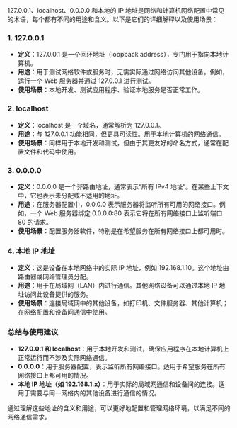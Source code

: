 127.0.0.1、localhost、0.0.0.0 和本地的 IP 地址是网络和计算机网络配置中常见的术语，每个都有不同的用途和含义。以下是它们的详细解释以及使用场景：

### 1. 127.0.0.1
- **定义**：127.0.0.1 是一个回环地址（loopback address），专门用于指向本地计算机。
- **用途**：用于测试网络软件或服务时，无需实际通过网络访问其他设备。例如，运行一个 Web 服务器并通过 127.0.0.1 进行测试。
- **使用场景**：本地开发、测试应用程序、验证本地服务是否正常工作。

### 2. localhost
- **定义**：localhost 是一个域名，通常解析为 127.0.0.1。
- **用途**：与 127.0.0.1 功能相同，但更具可读性。用于本地计算机的网络通信。
- **使用场景**：同样用于本地开发和测试，但由于其更友好的命名方式，通常在配置文件和代码中使用。

### 3. 0.0.0.0
- **定义**：0.0.0.0 是一个非路由地址，通常表示“所有 IPv4 地址”。在某些上下文中，它也表示未分配或不适用的地址。
- **用途**：在服务器配置中，0.0.0.0 表示服务器将监听所有可用的网络接口。例如，一个 Web 服务器绑定 0.0.0.0:80 表示它将在所有网络接口上监听端口 80 的请求。
- **使用场景**：配置服务器软件，特别是在希望服务在所有网络接口上都可用时。

### 4. 本地 IP 地址
- **定义**：这是设备在本地网络中的实际 IP 地址，例如 192.168.1.10。这个地址由路由器或网络管理员分配。
- **用途**：用于在局域网（LAN）内进行通信。其他网络设备可以通过本地 IP 地址访问此设备提供的服务。
- **使用场景**：连接局域网中的其他设备，如打印机、文件服务器、其他计算机；在网络配置和设备间通信中使用。

### 总结与使用建议
- **127.0.0.1 和 localhost**：用于本地开发和测试，确保应用程序在本地计算机上正常运行而不涉及实际网络通信。
- **0.0.0.0**：用于服务器配置，表示监听所有网络接口。适用于希望服务在所有网络接口上都可用的情况。
- **本地 IP 地址（如 192.168.1.x）**：用于实际的局域网通信和设备间的连接。适用于需要与同一网络内的其他设备进行通信的情况。

通过理解这些地址的含义和用途，可以更好地配置和管理网络环境，以满足不同的网络通信需求。